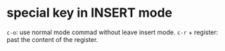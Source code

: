 # special key in INSERT mode
`c-o`: use normal mode commad without leave insert mode.
`c-r` + register: past the content of the register.


